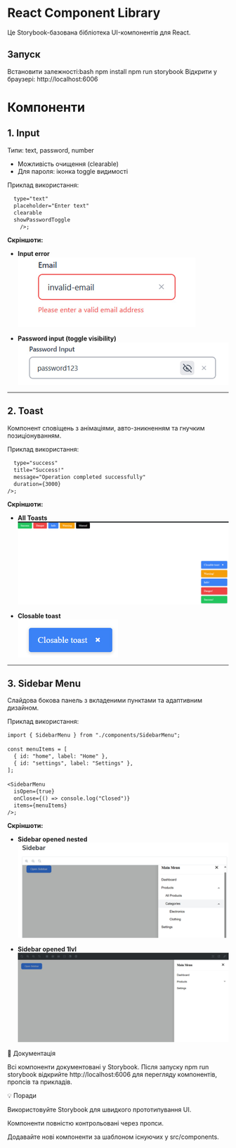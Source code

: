  # React Component Library

Це Storybook-базована бібліотека UI-компонентів для React.

## Запуск
Встановити залежності:bash
npm install
npm run storybook
Відкрити у браузері:
http://localhost:6006

# Компоненти

## 1. Input

Типи: text, password, number

- Можливість очищення (clearable)  
- Для пароля: іконка toggle видимості
 
Приклад використання:
```<Input
  type="text"
  placeholder="Enter text"
  clearable
  showPasswordToggle
    />;
```
**Скріншоти:**
- **Input error**  
![Input error](https://github.com/RTSaitama/react-component-library/raw/main/screenshots/input-error.png)

- **Password input (toggle visibility)**  
![Password input](https://github.com/RTSaitama/react-component-library/raw/main/screenshots/input-password.png)

---





## 2. Toast
Компонент сповіщень з анімаціями, авто-зникненням та гнучким позиціонуванням.

Приклад використання:
```<Toast
  type="success"
  title="Success!"
  message="Operation completed successfully"
  duration={3000}
/>;
```

**Скріншоти:**
- **All Toasts**  
![All Toasts](https://github.com/RTSaitama/react-component-library/raw/main/screenshots/toasts-all.png)


- **Closable toast**  
![Closable toast](https://github.com/RTSaitama/react-component-library/raw/main/screenshots/toast-closable.png)

---

## 3. Sidebar Menu
Слайдова бокова панель з вкладеними пунктами та адаптивним дизайном.

Приклад використання:
```
import { SidebarMenu } from "./components/SidebarMenu";

const menuItems = [
  { id: "home", label: "Home" },
  { id: "settings", label: "Settings" },
];

<SidebarMenu
  isOpen={true}
  onClose={() => console.log("Closed")}
  items={menuItems}
/>;
```

**Скріншоти:**
- **Sidebar opened nested**  
![Sidebar opened nested](https://github.com/RTSaitama/react-component-library/raw/main/screenshots/sidebar-opened-nest.png)

- **Sidebar opened 1lvl**  
![Sidebar opened 1lvl](https://github.com/RTSaitama/react-component-library/raw/main/screenshots/sidebar-opened-firstLvl.png)



 
📖 Документація

Всі компоненти документовані у Storybook. Після запуску npm run storybook відкрийте http://localhost:6006
 для перегляду компонентів, пропсів та прикладів.

💡 Поради

Використовуйте Storybook для швидкого прототипування UI.

Компоненти повністю контрольовані через пропси.

Додавайте нові компоненти за шаблоном існуючих у src/components.